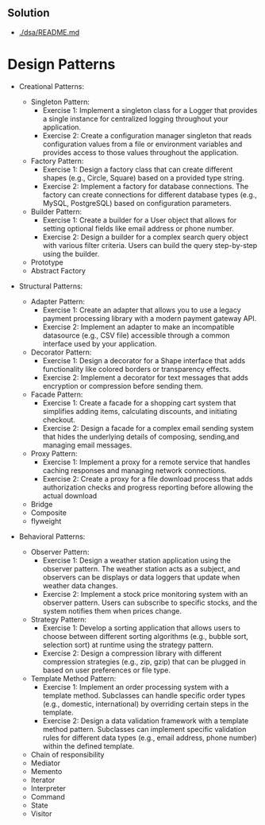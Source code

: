 ## Solution
- [./dsa/README.md](./dsa/README.md)

# Design Patterns
- Creational Patterns:
    - Singleton Pattern:
        - Exercise 1: Implement a singleton class for a Logger that provides a single instance for 
        centralized logging throughout your application.
        - Exercise 2: Create a configuration manager singleton that reads configuration values from a file or environment 
        variables and provides access to those values throughout the application.
    - Factory Pattern:
        - Exercise 1: Design a factory class that can create different shapes (e.g., Circle, Square) based on a provided type string.
        - Exercise 2: Implement a factory for database connections. The factory can create connections for different database types (e.g., MySQL, PostgreSQL) based on configuration parameters.
    - Builder Pattern:
        - Exercise 1: Create a builder for a User object that allows for setting optional fields like email address or phone number.
        - Exercise 2: Design a builder for a complex search query object with various filter criteria. Users can build the query step-by-step using the builder.
    - Prototype
    - Abstract Factory

- Structural Patterns:
    - Adapter Pattern:
        - Exercise 1: Create an adapter that allows you to use a legacy payment processing library
         with a modern payment gateway API.
        - Exercise 2: Implement an adapter to make an incompatible datasource (e.g., CSV file) accessible through a common interface used by your application.
    - Decorator Pattern:
        - Exercise 1: Design a decorator for a Shape interface that adds functionality like colored borders or transparency effects.
        - Exercise 2: Implement a decorator for text messages that adds encryption or compression before sending them.
    - Facade Pattern:
        - Exercise 1: Create a facade for a shopping cart system that simplifies adding items, calculating discounts, and initiating checkout.
        - Exercise 2: Design a facade for a complex email sending system that hides the underlying details of composing, sending,and managing email messages.
    - Proxy Pattern:
        - Exercise 1: Implement a proxy for a remote service that handles caching responses and managing network connections.
        - Exercise 2: Create a proxy for a file download process that adds authorization checks and progress reporting before allowing the actual download
    - Bridge
    - Composite
    - flyweight

- Behavioral Patterns:
    - Observer Pattern:
        - Exercise 1: Design a weather station application using the observer 
        pattern. The weather station acts as a subject, and observers can be 
        displays or data loggers that update when weather data changes.
        - Exercise 2: Implement a stock price monitoring system with an observer 
        pattern. Users can subscribe to specific stocks, and the system notifies 
        them when prices change.
    - Strategy Pattern:
        - Exercise 1: Develop a sorting application that allows users to choose 
        between different sorting algorithms (e.g., bubble sort, selection sort) at 
        runtime using the strategy pattern.
        - Exercise 2: Design a compression library with different compression 
        strategies (e.g., zip, gzip) that can be plugged in based on user 
        preferences or file type.
    - Template Method Pattern:
        - Exercise 1: Implement an order processing system with a template 
        method. Subclasses can handle specific order types (e.g., domestic, 
        international) by overriding certain steps in the template.
        - Exercise 2: Design a data validation framework with a template method 
        pattern. Subclasses can implement specific validation rules for different 
        data types (e.g., email address, phone number) within the defined 
        template.
    - Chain of responsibility
    - Mediator
    - Memento
    - Iterator
    - Interpreter
    - Command
    - State
    - Visitor

